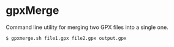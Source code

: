 # gpxMerge
Command line utility for merging two GPX files into a single one.

```
$ gpxmerge.sh file1.gpx file2.gpx output.gpx
```
